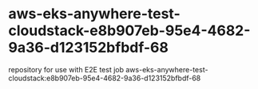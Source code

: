 # aws-eks-anywhere-test-cloudstack-e8b907eb-95e4-4682-9a36-d123152bfbdf-68
repository for use with E2E test job aws-eks-anywhere-test-cloudstack:e8b907eb-95e4-4682-9a36-d123152bfbdf-68
